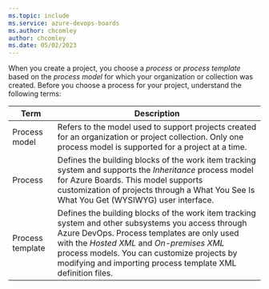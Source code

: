 ```yaml
---
ms.topic: include
ms.service: azure-devops-boards
ms.author: chcomley
author: chcomley
ms.date: 05/02/2023
---
```



When you create a project, you choose a *process* or *process template* based on the *process model* for which your organization or collection was created. Before you choose a process for your project, understand the following terms: 

|Term  |Description  |
|---------|---------|
|Process model | Refers to the model used to support projects created for an organization or project collection. Only one process model is supported for a project at a time.         |
|Process     | Defines the building blocks of the work item tracking system and supports the *Inheritance* process model for Azure Boards. This model supports customization of projects through a What You See Is What You Get (WYSIWYG) user interface.        |
|Process template     | Defines the building blocks of the work item tracking system and other subsystems you access through Azure DevOps. Process templates are only used with the *Hosted XML* and *On-premises XML* process models. You can customize projects by modifying and importing process template XML definition files.        |
